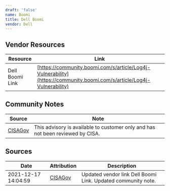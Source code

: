 ```yaml
---
draft: 'false'
name: Boomi
title: Dell Boomi
vendor: Dell
---
```


## Vendor Resources
| Resource | Link |
| --- | --- |
| Dell Boomi Link | [https://community.boomi.com/s/article/Log4j-Vulnerability](https://community.boomi.com/s/article/Log4j-Vulnerability) |


## Community Notes
| Source | Note |
| --- | --- |
| [CISAGov](https://raw.githubusercontent.com/cisagov/log4j-affected-db/develop/README.md) | This advisory is available to customer only and has not been reviewed by CISA. |

## Sources
| Date | Attribution | Description |
| --- | --- | --- |
| 2021-12-17 14:04:59 | [CISAGov](https://raw.githubusercontent.com/cisagov/log4j-affected-db/develop/README.md) | Updated vendor link Dell Boomi Link. Updated community note.  |
